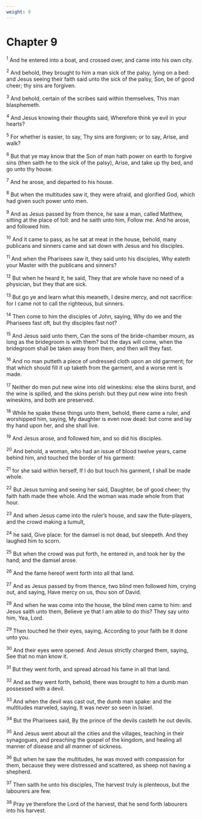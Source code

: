 ```yaml
---
weight: 9
---
```


# Chapter 9

<sup>1</sup> And he entered into a boat, and crossed over, and came into his own city. 

<sup>2</sup> And behold, they brought to him a man sick of the palsy, lying on a bed: and Jesus seeing their faith said unto the sick of the palsy, Son, be of good cheer; thy sins are forgiven. 

<sup>3</sup> And behold, certain of the scribes said within themselves, This man blasphemeth. 

<sup>4</sup> And Jesus knowing their thoughts said, Wherefore think ye evil in your hearts? 

<sup>5</sup> For whether is easier, to say, Thy sins are forgiven; or to say, Arise, and walk? 

<sup>6</sup> But that ye may know that the Son of man hath power on earth to forgive sins (then saith he to the sick of the palsy), Arise, and take up thy bed, and go unto thy house. 

<sup>7</sup> And he arose, and departed to his house. 

<sup>8</sup> But when the multitudes saw it, they were afraid, and glorified God, which had given such power unto men. 

<sup>9</sup> And as Jesus passed by from thence, he saw a man, called Matthew, sitting at the place of toll: and he saith unto him, Follow me. And he arose, and followed him. 

<sup>10</sup> And it came to pass, as he sat at meat in the house, behold, many publicans and sinners came and sat down with Jesus and his disciples. 

<sup>11</sup> And when the Pharisees saw it, they said unto his disciples, Why eateth your Master with the publicans and sinners? 

<sup>12</sup> But when he heard it, he said, They that are whole have no need of a physician, but they that are sick. 

<sup>13</sup> But go ye and learn what this meaneth, I desire mercy, and not sacrifice: for I came not to call the righteous, but sinners. 

<sup>14</sup> Then come to him the disciples of John, saying, Why do we and the Pharisees fast oft, but thy disciples fast not? 

<sup>15</sup> And Jesus said unto them, Can the sons of the bride-chamber mourn, as long as the bridegroom is with them? but the days will come, when the bridegroom shall be taken away from them, and then will they fast. 

<sup>16</sup> And no man putteth a piece of undressed cloth upon an old garment; for that which should fill it up taketh from the garment, and a worse rent is made. 

<sup>17</sup> Neither do men put new wine into old wineskins: else the skins burst, and the wine is spilled, and the skins perish: but they put new wine into fresh wineskins, and both are preserved. 

<sup>18</sup> While he spake these things unto them, behold, there came a ruler, and worshipped him, saying, My daughter is even now dead: but come and lay thy hand upon her, and she shall live. 

<sup>19</sup> And Jesus arose, and followed him, and so did his disciples. 

<sup>20</sup> And behold, a woman, who had an issue of blood twelve years, came behind him, and touched the border of his garment: 

<sup>21</sup> for she said within herself, If I do but touch his garment, I shall be made whole. 

<sup>22</sup> But Jesus turning and seeing her said, Daughter, be of good cheer; thy faith hath made thee whole. And the woman was made whole from that hour. 

<sup>23</sup> And when Jesus came into the ruler’s house, and saw the flute-players, and the crowd making a tumult, 

<sup>24</sup> he said, Give place: for the damsel is not dead, but sleepeth. And they laughed him to scorn. 

<sup>25</sup> But when the crowd was put forth, he entered in, and took her by the hand; and the damsel arose. 

<sup>26</sup> And the fame hereof went forth into all that land. 

<sup>27</sup> And as Jesus passed by from thence, two blind men followed him, crying out, and saying, Have mercy on us, thou son of David. 

<sup>28</sup> And when he was come into the house, the blind men came to him: and Jesus saith unto them, Believe ye that I am able to do this? They say unto him, Yea, Lord. 

<sup>29</sup> Then touched he their eyes, saying, According to your faith be it done unto you. 

<sup>30</sup> And their eyes were opened. And Jesus strictly charged them, saying, See that no man know it. 

<sup>31</sup> But they went forth, and spread abroad his fame in all that land. 

<sup>32</sup> And as they went forth, behold, there was brought to him a dumb man possessed with a devil. 

<sup>33</sup> And when the devil was cast out, the dumb man spake: and the multitudes marveled, saying, It was never so seen in Israel. 

<sup>34</sup> But the Pharisees said, By the prince of the devils casteth he out devils. 

<sup>35</sup> And Jesus went about all the cities and the villages, teaching in their synagogues, and preaching the gospel of the kingdom, and healing all manner of disease and all manner of sickness. 

<sup>36</sup> But when he saw the multitudes, he was moved with compassion for them, because they were distressed and scattered, as sheep not having a shepherd. 

<sup>37</sup> Then saith he unto his disciples, The harvest truly is plenteous, but the labourers are few. 

<sup>38</sup> Pray ye therefore the Lord of the harvest, that he send forth labourers into his harvest. 


